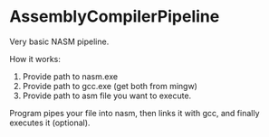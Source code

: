 # AssemblyCompilerPipeline
Very basic NASM pipeline.

How it works:
1. Provide path to nasm.exe
2. Provide path to gcc.exe
(get both from mingw)
3. Provide path to asm file you want to execute.

Program pipes your file into nasm, then links it with gcc, and finally executes it (optional).
